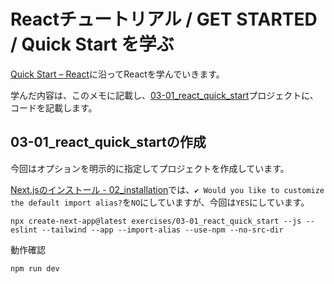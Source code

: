 # Reactチュートリアル / GET STARTED / Quick Start を学ぶ

[Quick Start – React](https://react.dev/learn)に沿ってReactを学んでいきます。

学んだ内容は、このメモに記載し、[03-01_react_quick_start](../exercises/03-01_react_quick_start)プロジェクトに、コードを記載します。

## 03-01_react_quick_startの作成

今回はオプションを明示的に指定してプロジェクトを作成しています。

[Next.jsのインストール - 02_installation](./02_installation.md#nextjsのインストール)では、`✔ Would you like to customize the default import alias?`を`NO`にしていますが、今回は`YES`にしています。

~~~shell
npx create-next-app@latest exercises/03-01_react_quick_start --js --eslint --tailwind --app --import-alias --use-npm --no-src-dir
~~~

動作確認

~~~shell
npm run dev
~~~
